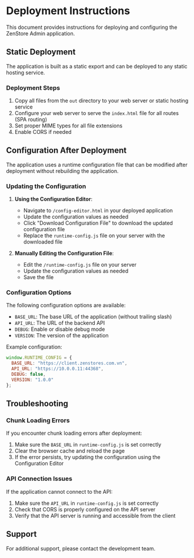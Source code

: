 # Deployment Instructions

This document provides instructions for deploying and configuring the ZenStore Admin application.

## Static Deployment

The application is built as a static export and can be deployed to any static hosting service.

### Deployment Steps

1. Copy all files from the `out` directory to your web server or static hosting service
2. Configure your web server to serve the `index.html` file for all routes (SPA routing)
3. Set proper MIME types for all file extensions
4. Enable CORS if needed

## Configuration After Deployment

The application uses a runtime configuration file that can be modified after deployment without rebuilding the application.

### Updating the Configuration

1. **Using the Configuration Editor**:
   - Navigate to `/config-editor.html` in your deployed application
   - Update the configuration values as needed
   - Click "Download Configuration File" to download the updated configuration file
   - Replace the `runtime-config.js` file on your server with the downloaded file

2. **Manually Editing the Configuration File**:
   - Edit the `/runtime-config.js` file on your server
   - Update the configuration values as needed
   - Save the file

### Configuration Options

The following configuration options are available:

- `BASE_URL`: The base URL of the application (without trailing slash)
- `API_URL`: The URL of the backend API
- `DEBUG`: Enable or disable debug mode
- `VERSION`: The version of the application

Example configuration:

```javascript
window.RUNTIME_CONFIG = {
  BASE_URL: "https://client.zenstores.com.vn",
  API_URL: "https://10.0.0.11:44368",
  DEBUG: false,
  VERSION: "1.0.0"
};
```

## Troubleshooting

### Chunk Loading Errors

If you encounter chunk loading errors after deployment:

1. Make sure the `BASE_URL` in `runtime-config.js` is set correctly
2. Clear the browser cache and reload the page
3. If the error persists, try updating the configuration using the Configuration Editor

### API Connection Issues

If the application cannot connect to the API:

1. Make sure the `API_URL` in `runtime-config.js` is set correctly
2. Check that CORS is properly configured on the API server
3. Verify that the API server is running and accessible from the client

## Support

For additional support, please contact the development team.
